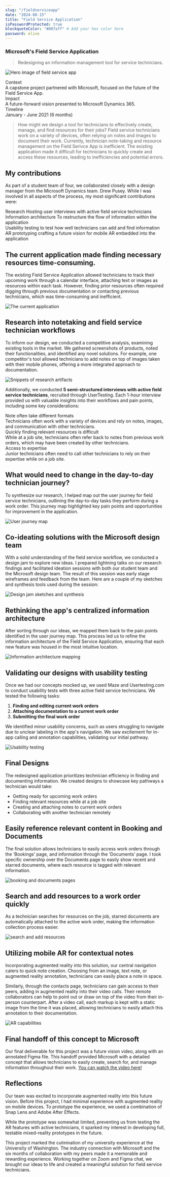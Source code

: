 ```yaml
---
slug: "/fieldserviceapp"
date: "2024-08-15"
title: "Field Service Application"
isPasswordProtected: true
blockquoteColor: "#007aff" # Add your hex color here
password: olive
---
```


### Microsoft's Field Service Application
> Redesigning an information management tool for service technicians.

![Hero image of field service app](../src/images/fieldservice/Splash.png)

<div class="info-container">
    <div class="info-block">
        <div class="info-title">Context</div>
        A capstone project partnered with Microsoft, focused on the future of the Field Service App. 
    </div>
    <div class="info-block">
        <div class="info-title">Impact</div>
        A future-forward vision presented to Microsoft Dynamics 365. 
    </div>
        <div class="info-block">
        <div class="info-title">Timeline</div>
        January - June 2021 (6 months)
    </div>
</div>    

<a id="content"></a>

>How might we design a tool for technicians to effectively create, manage, and find resources for their jobs?
Field service technicians work on a variety of devices, often relying on notes and images to document their work. Currently, technician note-taking and resource management on the Field Serivce App is inefficient. The existing application made it difficult for technicians to quickly create and access these resources, leading to inefficiencies and potential errors.


## My contributions
As part of a student team of four, we collaborated closely with a design manager from the Microsoft Dynamics team. Drew Pusey. While I was involved in all aspects of the process, my most significant contributions were:

<div class="process-flow">
  <div class="process-step">
    <span class="process-title">Research</span>
    <span class="process-desc">Hosting user interviews with active field service technicians</span>
  </div>
  <div class="process-step">
    <span class="process-title">Information architecture</span>
    <span class="process-desc">To restructure the flow of information within the application</span>
  </div>
  <div class="process-step">
    <span class="process-title">Usability testing</span>
    <span class="process-desc">to test how well technicians can add and find information</span>
  </div>
  <div class="process-step">
    <span class="process-title">AR prototyping</span>
    <span class="process-desc">crafting a future vision for mobile AR embedded into the application</span>
  </div>
</div>

## The current application made finding necessary resources time-consuming.
The existing Field Service Application allowed technicians to track their upcoming work through a calendar interface, attaching text or images as resources within each task. However, finding prior resources often required digging through previous documentation or contacting previous technicians, which was time-consuming and inefficient.

![The current application](../src/images/fieldservice/Current.png)


## Research into notetaking and field service technician workflows  
To inform our design, we conducted a competitive analysis, examining existing tools in the market. We gathered screenshots of products, noted their functionalities, and identified any novel solutions. For example, one competitor's tool allowed technicians to add notes on top of images taken with their mobile phones, offering a more integrated approach to documentation.

![Snippets of research artifacts](../src/images/fieldservice/Research.png)

Additionally, we conducted **5 semi-structured interviews with active field service technicians**, recruited through UserTesting. Each 1-hour interview provided us with valuable insights into their workflows and pain points, including some key considerations:

<div class="info-container">
    <div class="info-block">
        <div class="info-title">Note often take different formats</div>
        Technicians often work with a variety of devices and rely on notes, images, and communication with other technicians. 
    </div>
    <div class="info-block">
        <div class="info-title">Quickly finding relevant resources is difficult</div>
        While at a job site, technicians often refer back to notes from previous work orders, which may have been created by other technicians.
    </div>
        <div class="info-block">
        <div class="info-title">Access to expertise</div>
        Junior technicians often need to call other technicians to rely on their expertise while on a job site. 
    </div>
</div>    


## What would need to change in the day-to-day technician journey?
To synthesize our research, I helped map out the user journey for field service technicians, outlining the day-to-day tasks they perform during a work order. This journey map highlighted key pain points and opportunities for improvement in the application.

![User journey map](../src/images/fieldservice/journey.png)

## Co-ideating solutions with the Microsoft design team  
With a solid understanding of the field service workflow, we conducted a design jam to explore new ideas. I prepared lightning talks on our research findings and facilitated ideation sessions with both our student team and the Microsoft design team. The result of this session was early stage wireframes and feedback from the team. Here are a couple of my sketches and synthesis tools used during the session:

![Design jam sketches and synthesis](../src/images/fieldservice/ideation.png)

## Rethinking the app's centralized information architecture
After sorting through our ideas, we mapped them back to the pain points identified in the user journey map. This process led us to refine the information architecture of the Field Service Application, ensuring that each new feature was housed in the most intuitive location.

![Information architecture mapping](../src/images/fieldservice/ia.png)

## Validating our designs with usability testing
Once we had our concepts mocked up, we used Maze and Usertesting.com to conduct usability tests with three active field service technicians. We tested the following tasks:

1. **Finding and editing current work orders**
2. **Attaching documentation to a current work order**
3. **Submitting the final work order**


We identified minor usability concerns, such as users struggling to navigate due to unclear labeling in the app's navigation. We saw excitement for in-app calling and annotation capabilities, validating our initial pathway. 

![Usability testing](../src/images/fieldservice/usertesting.jpg)

## Final Designs
The redesigned application prioritizes technician efficiency in finding and documenting information. We created designs to showcase key pathways a technician would take: 
- Getting ready for upcoming work orders
- Finding relevant resources while at a job site
- Creating and attaching notes to current work orders
- Collaborating with another technician remotely

## Easily reference relevant content in Booking and Documents
The final solution allows technicians to easily access work orders through the ‘Bookings’ page, and information through the ‘Documents’ page. I took specific ownership over the Documents page to easily show recent and starred documents, where each resource is tagged with relevant information. 

![booking and documents pages](../src/images/fieldservice/BookingDocuments.png)

## Search and add resources to a work order quickly
As a technician searches for resources on the job, starred documents are automatically attached to the active work order, making the information collection process easier. 

![search and add resources ](../src/images/fieldservice/SearchAdd.png)

## Utilizing mobile AR for contextual notes 
Incorporating augmented reality into this solution, our central navigation caters to quick note creation. Choosing from an image, text note, or augmented reality annotation, technicians can easily place a note in space. 

Similarly, through the contacts page, technicians can gain access to their peers, adding in augmented reality into their video calls. Their remote collaborators can help to point out or draw on top of the video from their in-person counterpart. After a video call, each markup is kept with a static image from the time it was placed, allowing technicians to easily attach this annotation to their documentation.

![AR capabilities](../src/images/fieldservice/AR.png)

## Final handoff of this concept to Microsoft
Our final deliverable for this project was a future vision video, along with an annotated Figma file. This handoff provided Microsoft with a detailed concept that allows technicians to easily create, search for, and manage information throughout their work. [You can watch the video here!](https://www.youtube.com/watch?v=hZSgOsm4DRg&list=LL&index=1)

## Reflections
Our team was excited to incorporate augmented reality into this future vision. Before this project, I had minimal experience with augmented reality on mobile devices. To prototype the experience, we used a combination of Snap Lens and Adobe After Effects. 

While the prototype was somewhat limited, preventing us from testing the AR features with active technicians, it sparked my interest in developing full, testable mixed-reality prototypes in the future.

This project marked the culmination of my university experience at the University of Washington. The industry connection with Microsoft and the six months of collaboration with my peers made it a memorable and rewarding experience. Working together on Zoom and Figma chat, we brought our ideas to life and created a meaningful solution for field service technicians.
